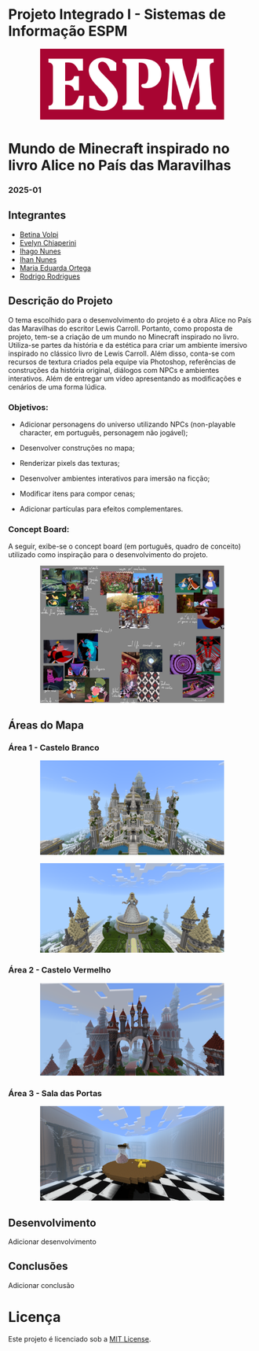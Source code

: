 # Projeto Integrado I - Sistemas de Informação ESPM

<p align="center">
    <a href="https://www.espm.br/cursos-de-graduacao/sistemas-de-informacao/"><img src="https://raw.githubusercontent.com/tech-espm/misc-template/main/logo.png" alt="Sistemas de Informação ESPM" style="width: 375px;"/></a>
</p>

# Mundo de Minecraft inspirado no livro Alice no País das Maravilhas

### 2025-01

## Integrantes
- [Betina Volpi](https://github.com/bevolpi)
- [Evelyn Chiaperini](https://github.com/kiapelyn)
- [Ihago Nunes](https://github.com/ihagonunes)
- [Ihan Nunes](https://github.com/Noxzxz)
- [Maria Eduarda Ortega](https://github.com/maduortega)
- [Rodrigo Rodrigues](https://github.com/DPFNeiland)

## Descrição do Projeto

O tema escolhido para o desenvolvimento do projeto é a obra Alice no País das Maravilhas do escritor Lewis Carroll. Portanto, como proposta de projeto, tem-se a criação de um mundo no Minecraft inspirado no livro. Utiliza-se partes da história e da estética para criar um ambiente imersivo inspirado no clássico livro de Lewis Carroll. Além disso, conta-se com recursos de textura criados pela equipe via Photoshop, referências de construções da história original, diálogos com NPCs e ambientes interativos. Além de entregar um vídeo apresentando as modificações e cenários de uma forma lúdica.  

### Objetivos:  

- Adicionar personagens do universo utilizando NPCs (non-playable character, em português, personagem não jogável);  

- Desenvolver construções no mapa; 

- Renderizar pixels das texturas; 

- Desenvolver ambientes interativos para imersão na ficção; 

- Modificar itens para compor cenas; 

- Adicionar partículas para efeitos complementares. 

### Concept Board: 

A seguir, exibe-se o concept board (em português, quadro de conceito) utilizado como inspiração para o desenvolvimento do projeto.

<p align="center">
       <img src="https://github.com/tech-espm/inter-1sem-2025-manalistas/blob/main/conseptart.png" style="width: 375px;"/>
</p>

## Áreas do Mapa

### Área 1 - Castelo Branco

<p align="center">
       <img src="https://github.com/tech-espm/inter-1sem-2025-manalistas/blob/main/castelobranco.PNG" style="width: 375px;"/>
</p>

<p align="center">
       <img src="https://github.com/tech-espm/inter-1sem-2025-manalistas/blob/main/castelobranco2.PNG" style="width: 375px;"/>
</p>

### Área 2 - Castelo Vermelho

<p align="center">
       <img src="https://github.com/tech-espm/inter-1sem-2025-manalistas/blob/main/castelovermelho.PNG" style="width: 375px;"/>
</p>

### Área 3 - Sala das Portas

<p align="center">
       <img src="https://github.com/tech-espm/inter-1sem-2025-manalistas/blob/main/Sala_pocao.PNG" style="width: 375px;"/>
</p>

## Desenvolvimento

Adicionar desenvolvimento

## Conclusões

Adicionar conclusão

# Licença

Este projeto é licenciado sob a [MIT License](https://github.com/tech-espm/inter-1sem-2025-manalistas/blob/main/LICENSE).

